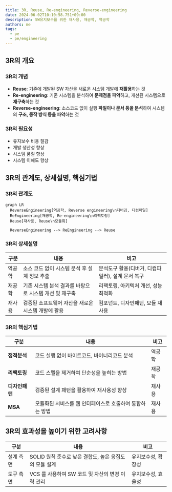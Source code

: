 ```yaml
---
title: 3R, Reuse, Re-engineering, Reverse-engineering
date: 2024-06-02T10:10:58.751+09:00
description: SW유지보수를 위한 재사용, 재공학, 역공학
authors: me
tags:
  - pe
  - pe/engineering
---
```


## 3R의 개요

### 3R의 개념

- **Reuse**: 기존에 개발된 SW 자산을 새로운 시스템 개발에 **재활용**하는 것
- **Re-engineering**: 기존 시스템을 분석하여 **문제점을 파악**하고, 개선된 시스템으로 **재구축**하는 것
- **Reverse-engineering**: 소스코드 없이 실행 **파일이나 문서 등을 분석**하여 시스템의 **구조, 동작 방식 등을 파악**하는 것

### 3R의 필요성

- 유지보수 비용 절감
- 개발 생산성 향상
- 시스템 품질 향상
- 시스템 이해도 향상

## 3R의 관계도, 상세설명, 핵심기법

### 3R의 관계도

```mermaid
graph LR
  ReverseEngineering[역공학, Reverse engineering\n디버깅, 디컴파일]
  ReEngineering[재공학, Re-engineering\n리팩토링]
  Reuse[재사용, Reuse\n모듈화]

  ReverseEngineering --> ReEngineering --> Reuse
```

### 3R의 상세설명

| 구분   | 내용                                                   | 비고                                              |
| ------ | ------------------------------------------------------ | ------------------------------------------------- |
| 역공학 | 소스 코드 없이 시스템 분석 후 설계 정보 추출           | 분석도구 활용(디버거, 디컴파일러), 설계 문서 복구 |
| 재공학 | 기존 시스템 분석 결과를 바탕으로 시스템 개선 및 재구축 | 리팩토링, 아키텍처 개선, 성능 최적화              |
| 재사용 | 검증된 소프트웨어 자산을 새로운 시스템 개발에 활용     | 컴포넌트, 디자인패턴, 모듈 재사용                 |

### 3R의 핵심기법

| 구분       | 내용                                                     | 비고   |
| ---------- | -------------------------------------------------------- | ------ |
| **정적분석**   | 코드 실행 없이 바이트코드, 바이너리코드 분석             | 역공학 |
| **리팩토링**   | 코드 스멜을 제거하여 단순성을 높히는 방법                | 재공학 |
| **디자인패턴** | 검증된 설계 패턴을 활용하여 재사용성 향상                | 재사용 |
| **MSA**        | 모듈화된 서비스를 웹 인터페이스로 호출하여 통합하는 방법 | 재사용 |

## 3R의 효과성을 높이기 위한 고려사항

| 구분      | 내용                                                   | 비고               |
| --------- | ------------------------------------------------------ | ------------------ |
| 설계 측면 | SOLID 원칙 준수로 낮은 결합도, 높은 응집도의 모듈 설계 | 유지보수성, 확장성 |
| 도구 측면 | VCS 를 사용하여 SW 코드 및 자산의 변경 이력 관리       | 유지보수성, 효율성 |
